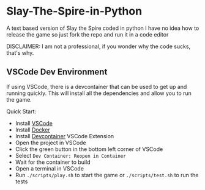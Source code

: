 # Slay-The-Spire-in-Python
A text based version of Slay the Spire coded in python
I have no idea how to release the game so just fork the repo and run it in a code editor

DISCLAIMER: I am not a professional, if you wonder why the code sucks, that's why.


## VSCode Dev Environment

If using VSCode, there is a devcontainer that can be used to get up and running quickly.  This will install all the dependencies and allow you to run the game.

Quick Start:
  - Install [VSCode](https://code.visualstudio.com/)
  - Install [Docker](https://www.docker.com/)
  - Install [Devcontainer](https://marketplace.visualstudio.com/items?itemName=ms-vscode-remote.remote-containers) VSCode Extension
  - Open the project in VSCode
  - Click the green button in the bottom left corner of VSCode
  - Select `Dev Container: Reopen in Container`
  - Wait for the container to build
  - Open a terminal in VSCode
  - Run `./scripts/play.sh` to start the game or `./scripts/test.sh` to run the tests